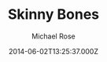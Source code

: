 ---
title: Skinny Bones
github: https://github.com/mmistakes/jekyll-theme-skinny-bones
demo: https://mmistakes.github.io/jekyll-theme-skinny-bones/
author: Michael Rose
ssg:
  - Jekyll
cms:
  - Markdown
date: 2014-06-02T13:25:37.000Z
description: A Jekyll starter with a variety of flexible layouts and components.
draft: true
publish_date: '2014-06-02T13:25:37Z'
update_date: '2019-08-27T20:12:13Z'
github_star: 788
github_fork: 905
---
